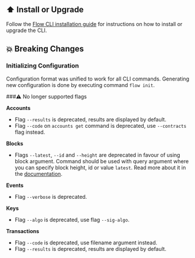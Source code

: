 ## ⬆️ Install or Upgrade

Follow the [Flow CLI installation guide](https://docs.onflow.org/flow-cli/install/) for instructions on how to install or upgrade the CLI.

## 💥 Breaking Changes

### Initializing Configuration
Configuration format was unified to work for all CLI commands.
Generating new configuration is done by executing command `flow init`.

###⚠️  No longer supported flags

**Accounts**
- Flag `--results` is deprecated, results are displayed by default.
- Flag `--code` on `accounts get` command is deprecated, use `--contracts` flag instead.

**Blocks**
- Flags `--latest`, `--id` and `--height` are deprecated in favour of using block argument.
  Command should be used with query argument where you can specify block height, id or value `latest`.
  Read more about it in the [documentation](https://docs.onflow.org/flow-cli/get-blocks).

**Events**
- Flag `--verbose` is deprecated.

**Keys**
- Flag `--algo` is deprecated, use flag `--sig-algo`.

**Transactions**
- Flag `--code` is deprecated, use filename argument instead.
- Flag `--results` is deprecated, results are displayed by default.


